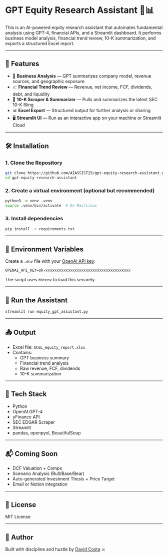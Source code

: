 # GPT Equity Research Assistant 🧠📊

This is an AI-powered equity research assistant that automates fundamental analysis using GPT-4, financial APIs, and a Streamlit dashboard. It performs business model analysis, financial trend review, 10-K summarization, and exports a structured Excel report.

---

## 🚀 Features

- 🔎 **Business Analysis** — GPT summarizes company model, revenue sources, and geographic exposure
- 📈 **Financial Trend Review** — Revenue, net income, FCF, dividends, debt, and liquidity
- 📄 **10-K Scraper & Summarizer** — Pulls and summarizes the latest SEC 10-K filing
- 📊 **Excel Export** — Structured output for further analysis or sharing
- 🖥️ **Streamlit UI** — Run as an interactive app on your machine or Streamlit Cloud

---

## 🛠️ Installation

### 1. Clone the Repository

```bash
git clone https://github.com/AIASSIST25/gpt-equity-research-assistant.git
cd gpt-equity-research-assistant
```

### 2. Create a virtual environment (optional but recommended)

```bash
python3 -m venv .venv
source .venv/bin/activate  # On Mac/Linux
```

### 3. Install dependencies

```bash
pip install -r requirements.txt
```

---

## 🔐 Environment Variables

Create a `.env` file with your [OpenAI API key](https://platform.openai.com/account/api-keys):

```env
OPENAI_API_KEY=sk-xxxxxxxxxxxxxxxxxxxxxxxxxxxxxxxxxxxxxx
```

The script uses `dotenv` to load this securely.

---

## 🧪 Run the Assistant

```bash
streamlit run equity_gpt_assistant.py
```

---

## 📤 Output

- Excel file: `ACGL_equity_report.xlsx`
- Contains:
  - GPT business summary
  - Financial trend analysis
  - Raw revenue, FCF, dividends
  - 10-K summarization

---

## 🧠 Tech Stack

- Python
- OpenAI GPT-4
- yFinance API
- SEC EDGAR Scraper
- Streamlit
- pandas, openpyxl, BeautifulSoup

---

## 📬 Coming Soon

- DCF Valuation + Comps
- Scenario Analysis (Bull/Base/Bear)
- Auto-generated Investment Thesis + Price Target
- Email or Notion integration

---

## 📄 License

MIT License

---

## 🙌 Author

Built with discipline and hustle by [David Costa](https://github.com/AIASSIST25) ⚔️
